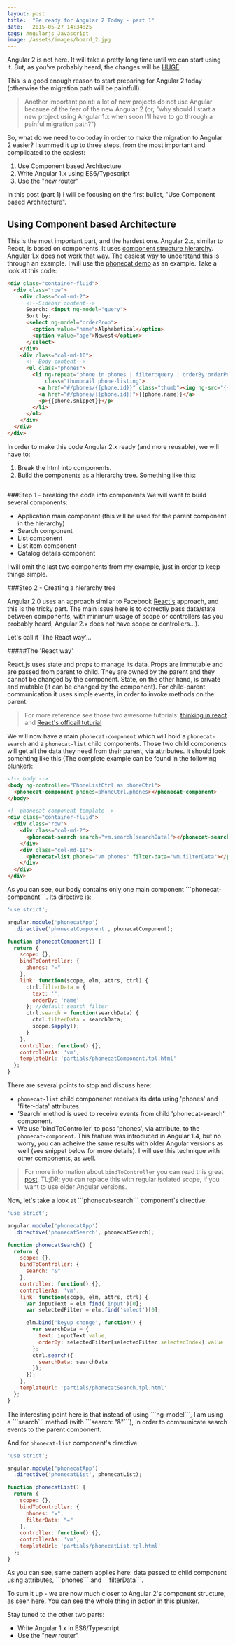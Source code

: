 ```yaml
---
layout: post
title:  "Be ready for Angular 2 Today - part 1"
date:   2015-05-27 14:34:25
tags: Angularjs Javascript
image: /assets/images/board_2.jpg
---
```


Angular 2 is not here. It will take a pretty long time until we can start using it. But, as you've probably heard, the changes will be [HUGE](http://shmck.com/comparing-angular-1-x-2-0/).

This is a good enough reason to start preparing for Angular 2 today (otherwise the migration path will be paintfull). 

>Another important point: a lot of new projects do not use Angular because of the fear of the new Angular 2 (or, "why should I start a new project using Angular 1.x when soon I'll have to go through a painful migration path?")

So, what do we need to do today in order to make the migration to Angular 2 easier? 
I summed it up to three steps, from the most important and complicated to the easiest:

1. Use Component based Architecture
2. Write Angular 1.x using ES6/Typescript
3. Use the "new router"

In this post (part 1) I will be focusing on the first bullet, "Use Component based Architecture".
## Using Component based Architecture
This is the most important part, and the hardest one. 
Angular 2.x, similar to React, is based on components. It uses [component structure hierarchy](http://victorsavkin.com/post/118372404541/the-core-concepts-of-angular-2). Angular 1.x does not work that way. The easiest way to understand this is through an example. I will use the [phonecat demo](https://docs.angularjs.org/tutorial) as an example. Take a look at this code:

```html
<div class="container-fluid">
  <div class="row">
    <div class="col-md-2">
      <!--Sidebar content-->
      Search: <input ng-model="query">
      Sort by:
      <select ng-model="orderProp">
        <option value="name">Alphabetical</option>
        <option value="age">Newest</option>
      </select>
    </div>
    <div class="col-md-10">
      <!--Body content-->
      <ul class="phones">
        <li ng-repeat="phone in phones | filter:query | orderBy:orderProp"
            class="thumbnail phone-listing">
          <a href="#/phones/{{phone.id}}" class="thumb"><img ng-src="{{phone.imageUrl}}"></a>
          <a href="#/phones/{{phone.id}}">{{phone.name}}</a>
          <p>{{phone.snippet}}</p>
        </li>
      </ul>
    </div>
  </div>
</div>
```

In order to make this code Angular 2.x ready (and more reusable), we will have to:

1. Break the html into components.
2. Build the components as a hierarchy tree. Something like this:

<p style="text-align:center;">
	<img src="/assets/article_images/2015-05-21-be-ready-for-angular2-today/app_structure.png" alt="">
</p>

<p></p>
###Step 1 - breaking the code into components
We will want to build several components:

- Application main component (this will be used for the parent component in the hierarchy)
- Search component
- List component
- List item component 
- Catalog details component 

I will omit the last two components from my example, just in order to keep things simple.

###Step 2 - Creating a hierarchy tree

<!--- >There are several great posts showing how to do it using directive's transclude property (see [here](https://www.airpair.com/angularjs/posts/creating-container-components-part-2-angular-1-directives) and [here](https://www.airpair.com/angularjs/posts/component-based-angularjs-directives)). While this is possible, it has several disadvantages: It uses scope and controllers and I think that it is too complicated.  

I will try to do it using a simpler approach, similar to what is done in Facebook's [React](https://facebook.github.io/react/).
-->

Angular 2.0 uses an approach similar to Facebook [React's](https://facebook.github.io/react/) approach, and this is the tricky part. The main issue here is to correctly pass data/state between components, with minimum usage of scope or controllers (as you probably heard, Angular 2.x does not have scope or controllers...). 

Let's call it 'The React way'...

#####The 'React way'

React.js uses state and props to manage its data. Props are immutable and are passed from parent to child. They are owned by the parent and they cannot be changed by the component. State, on the other hand, is private and mutable (it can be changed by the component). For child-parent communication it uses simple events, in order to invoke methods on the parent.
>For more reference see those two awesome tutorials: [thinking in react](https://facebook.github.io/react/docs/thinking-in-react.html) and [React's officail tuturial](https://facebook.github.io/react/docs/tutorial.html)

We will now have a main ```phonecat-component``` which will hold a ```phonecat-search``` and a ```phonecat-list``` child components. Those two child components will get all the data they need from their parent, via attributes.
It should look somehting like this (The complete example can be found in the following [plunker](http://plnkr.co/edit/wL1yMlMTgxiuwyDIA3a5?p=preview)):

```html
<!-- body -->
<body ng-controller="PhoneListCtrl as phoneCtrl">
  <phonecat-component phones=phoneCtrl.phones></phonecat-component>
</body>
```

```html
<!--phonecat-component template-->
<div class="container-fluid">
  <div class="row">
    <div class="col-md-2">
      <phonecat-search search="vm.search(searchData)"></phonecat-search>
    </div>
    <div class="col-md-10">
      <phonecat-list phones="vm.phones" filter-data="vm.filterData"></phonecat-list>
    </div>
  </div>
</div>
```
<p></p>
As you can see, our body contains only one main component ```phonecat-component```. Its directive is:

```javascript
'use strict';

angular.module('phonecatApp')
  .directive('phonecatComponent', phonecatComponent);

function phonecatComponent() {
  return {
    scope: {},
    bindToController: {
      phones: "="
    },
    link: function(scope, elm, attrs, ctrl) {
      ctrl.filterData = {
        text: '',
        orderBy: 'name'
      }; //default search filter
      ctrl.search = function(searchData) {
        ctrl.filterData = searchData;
        scope.$apply();
      }
    },
    controller: function() {},
    controllerAs: 'vm',
    templateUrl: 'partials/phonecatComponent.tpl.html'
  };
}
```
<p></p>
There are several points to stop and discuss here:

- ```phonecat-list``` child componenet receives its data using 'phones' and 'filter-data' attributes.  
- 'Search' method is used to receive events from child 'phonecat-search' component.
- We use 'bindToController' to pass 'phones', via attribute, to the ```phonecat-component```. This feature was introduced in Angular 1.4, but no worry, you can acheive the same results with older Angular versions as well (see snippet below for more details). I will use this technique with other components, as well. 

>For more information about ```bindToController``` you can read this great [post](http://blog.thoughtram.io/angularjs/2015/01/02/exploring-angular-1.3-bindToController.html). 
TL;DR: you can replace this with regular isolated scope, if you want to use older Angular versions.

<p></p>
Now, let's take a look at ```phonecat-search``` component's directive:

```javascript
'use strict';

angular.module('phonecatApp')
  .directive('phonecatSearch', phonecatSearch);

function phonecatSearch() {
  return {
    scope: {},
    bindToController: {
      search: "&"
    },
    controller: function() {},
    controllerAs: 'vm',
    link: function(scope, elm, attrs, ctrl) {
      var inputText = elm.find('input')[0];
      var selectedFilter = elm.find('select')[0];

      elm.bind('keyup change', function() {
        var searchData = {
          text: inputText.value,
          orderBy: selectedFilter[selectedFilter.selectedIndex].value
        };
        ctrl.search({
          searchData: searchData
        });
      });
    },
    templateUrl: 'partials/phonecatSearch.tpl.html'
  };
}
```
<p></p>
The interesting point here is that instead of using ```ng-model```, I am using a ```search``` method (with ```search: "&"```), in order to communicate search events to the parent component.

And for ```phonecat-list``` component's directive:

```javascript
'use strict';

angular.module('phonecatApp')
  .directive('phonecatList', phonecatList);

function phonecatList() {
  return {
    scope: {},
    bindToController: {
      phones: "=",
      filterData: "="
    },
    controller: function() {},
    controllerAs: 'vm',
    templateUrl: 'partials/phonecatList.tpl.html'
  };
}
```
<p></p>
As you can see, same pattern applies here: data passed to child component using attributes, ```phones``` and ```filterData```.

To sum it up - we are now much closer to Angular 2's component structure, as seen [here](http://victorsavkin.com/post/118372404541/the-core-concepts-of-angular-2). You can see the whole thing in action in this [plunker](http://plnkr.co/edit/wL1yMlMTgxiuwyDIA3a5?p=preview).

Stay tuned to the other two parts:

- Write Angular 1.x in ES6/Typescript
- Use the "new router"

[jekyll]:      http://jekyllrb.com
[jekyll-gh]:   https://github.com/jekyll/jekyll
[jekyll-help]: https://github.com/jekyll/jekyll-help
